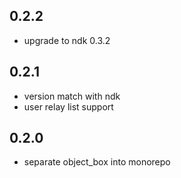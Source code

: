 ## 0.2.2
- upgrade to ndk 0.3.2

## 0.2.1
 - version match with ndk
 - user relay list support

## 0.2.0
 - separate object_box into monorepo
